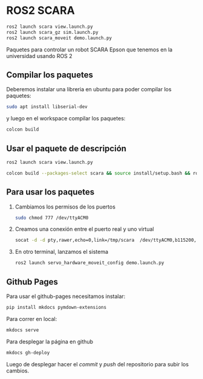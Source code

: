 # ROS2 SCARA

```bash
ros2 launch scara view.launch.py
ros2 launch scara_gz sim.launch.py
ros2 launch scara_moveit demo.launch.py
```

Paquetes para controlar un robot SCARA Epson que tenemos en la universidad usando ROS 2

## Compilar los paquetes

Deberemos instalar una libreria en ubuntu para poder compilar los paquetes:

```bash
sudo apt install libserial-dev 
```

y luego en el workspace compilar los paquetes:

```bash
colcon build
```

## Usar el paquete de descripción

```bash
ros2 launch scara view.launch.py
```
```bash
colcon build --packages-select scara && source install/setup.bash && ros2 launch scara view.launch.py
```

## Para usar los paquetes

1. Cambiamos los permisos de los puertos

    ```bash
    sudo chmod 777 /dev/ttyACM0
    ```

2. Creamos una conexión entre el puerto real y uno virtual	

    ```bash
    socat -d -d pty,rawer,echo=0,link=/tmp/scara  /dev/ttyACM0,b115200,raw
    ```	

3. En otro terminal, lanzamos el sistema
	
    ```bash
    ros2 launch servo_hardware_moveit_config demo.launch.py
    ```	

## Github Pages

Para usar el github-pages necesitamos instalar:

```bash
pip install mkdocs pymdown-extensions
```

Para correr en local:

```bash
mkdocs serve
```

Para desplegar la página en github

```bash
mkdocs gh-deploy
```

Luego de desplegar hacer el _commit_ y _push_ del repositorio para subir los cambios.